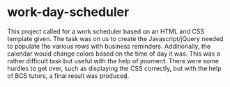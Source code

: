 # work-day-scheduler

This project called for a work scheduler based on an HTML and CSS template given. The task was on us to create the Javascript/jQuery needed to populate the various rows with business reminders. Additionally, the calendar would change colors based on the time of day it was. This was a rather difficult task but useful with the help of jmoment. There were some hurdles to get over, such as displaying the CSS correctly, but with the help of BCS tutors, a final result was produced.